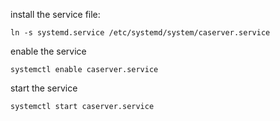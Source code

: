 install the service file:

```
ln -s systemd.service /etc/systemd/system/caserver.service
```

enable the service

```
systemctl enable caserver.service
```

start the service

```
systemctl start caserver.service
```
